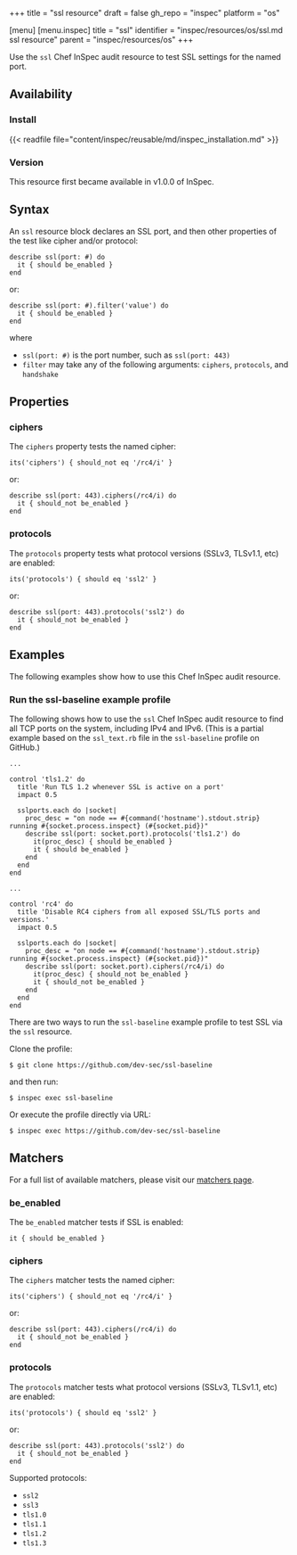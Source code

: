 +++
title = "ssl resource"
draft = false
gh_repo = "inspec"
platform = "os"

[menu]
  [menu.inspec]
    title = "ssl"
    identifier = "inspec/resources/os/ssl.md ssl resource"
    parent = "inspec/resources/os"
+++

Use the `ssl` Chef InSpec audit resource to test SSL settings for the named port.

## Availability

### Install

{{< readfile file="content/inspec/reusable/md/inspec_installation.md" >}}

### Version

This resource first became available in v1.0.0 of InSpec.

## Syntax

An `ssl` resource block declares an SSL port, and then other properties of the test like cipher and/or protocol:

    describe ssl(port: #) do
      it { should be_enabled }
    end

or:

    describe ssl(port: #).filter('value') do
      it { should be_enabled }
    end

where

- `ssl(port: #)` is the port number, such as `ssl(port: 443)`
- `filter` may take any of the following arguments: `ciphers`, `protocols`, and `handshake`

## Properties

### ciphers

The `ciphers` property tests the named cipher:

    its('ciphers') { should_not eq '/rc4/i' }

or:

    describe ssl(port: 443).ciphers(/rc4/i) do
      it { should_not be_enabled }
    end

### protocols

The `protocols` property tests what protocol versions (SSLv3, TLSv1.1, etc) are enabled:

    its('protocols') { should eq 'ssl2' }

or:

    describe ssl(port: 443).protocols('ssl2') do
      it { should_not be_enabled }
    end

## Examples

The following examples show how to use this Chef InSpec audit resource.

### Run the ssl-baseline example profile

The following shows how to use the `ssl` Chef InSpec audit resource to find all TCP ports on the system, including IPv4 and IPv6. (This is a partial example based on the `ssl_text.rb` file in the `ssl-baseline` profile on GitHub.)

    ...

    control 'tls1.2' do
      title 'Run TLS 1.2 whenever SSL is active on a port'
      impact 0.5

      sslports.each do |socket|
        proc_desc = "on node == #{command('hostname').stdout.strip} running #{socket.process.inspect} (#{socket.pid})"
        describe ssl(port: socket.port).protocols('tls1.2') do
          it(proc_desc) { should be_enabled }
          it { should be_enabled }
        end
      end
    end

    ...

    control 'rc4' do
      title 'Disable RC4 ciphers from all exposed SSL/TLS ports and versions.'
      impact 0.5

      sslports.each do |socket|
        proc_desc = "on node == #{command('hostname').stdout.strip} running #{socket.process.inspect} (#{socket.pid})"
        describe ssl(port: socket.port).ciphers(/rc4/i) do
          it(proc_desc) { should_not be_enabled }
          it { should_not be_enabled }
        end
      end
    end

There are two ways to run the `ssl-baseline` example profile to test SSL via the `ssl` resource.

Clone the profile:

    $ git clone https://github.com/dev-sec/ssl-baseline

and then run:

    $ inspec exec ssl-baseline

Or execute the profile directly via URL:

    $ inspec exec https://github.com/dev-sec/ssl-baseline

## Matchers

For a full list of available matchers, please visit our [matchers page](/inspec/matchers/).

### be_enabled

The `be_enabled` matcher tests if SSL is enabled:

    it { should be_enabled }

### ciphers

The `ciphers` matcher tests the named cipher:

    its('ciphers') { should_not eq '/rc4/i' }

or:

    describe ssl(port: 443).ciphers(/rc4/i) do
      it { should_not be_enabled }
    end

### protocols

The `protocols` matcher tests what protocol versions (SSLv3, TLSv1.1, etc) are enabled:

    its('protocols') { should eq 'ssl2' }

or:

    describe ssl(port: 443).protocols('ssl2') do
      it { should_not be_enabled }
    end

Supported protocols:

- `ssl2`
- `ssl3`
- `tls1.0`
- `tls1.1`
- `tls1.2`
- `tls1.3`
